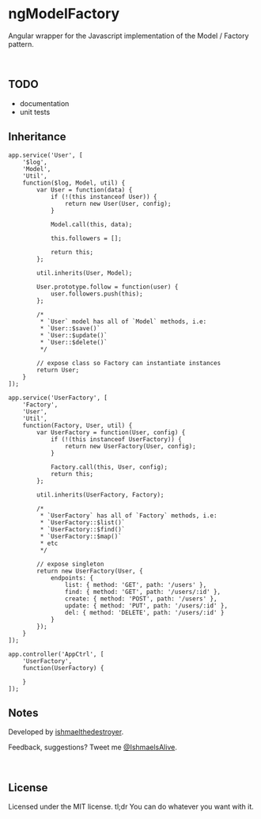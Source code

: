 # ngModelFactory

Angular wrapper for the Javascript implementation of the Model / Factory pattern.

<br />

## TODO

- documentation
- unit tests

## Inheritance

```
app.service('User', [
    '$log',
    'Model',
    'Util',
    function($log, Model, util) {
        var User = function(data) {
            if (!(this instanceof User)) {
                return new User(User, config);
            }

            Model.call(this, data);

            this.followers = [];

            return this;
        };

        util.inherits(User, Model);

        User.prototype.follow = function(user) {
            user.followers.push(this);
        };

        /*
         * `User` model has all of `Model` methods, i.e:
         * `User::$save()`
         * `User::$update()`
         * `User::$delete()`
         */

        // expose class so Factory can instantiate instances
        return User;
    }
]);

app.service('UserFactory', [
    'Factory',
    'User',
    'Util',
    function(Factory, User, util) {
        var UserFactory = function(User, config) {
            if (!(this instanceof UserFactory)) {
                return new UserFactory(User, config);
            }

            Factory.call(this, User, config);
            return this;
        };

        util.inherits(UserFactory, Factory);

        /*
         * `UserFactory` has all of `Factory` methods, i.e:
         * `UserFactory::$list()`
         * `UserFactory::$find()`
         * `UserFactory::$map()`
         * etc
         */

        // expose singleton
        return new UserFactory(User, {
            endpoints: {
                list: { method: 'GET', path: '/users' },
                find: { method: 'GET', path: '/users/:id' },
                create: { method: 'POST', path: '/users' },
                update: { method: 'PUT', path: '/users/:id' },
                del: { method: 'DELETE', path: '/users/:id' }
            }
        });
    }
]);

app.controller('AppCtrl', [
    'UserFactory',
    function(UserFactory) {

    }
]);
```

## Notes
Developed by <a href='http://twitter.com/ishmaelsalive'>ishmaelthedestroyer</a>. <br />

Feedback, suggestions? Tweet me <a href='http://twitter.com/ishmaelsalive'>@IshmaelsAlive</a>. <br />

<br />

## License
Licensed under the MIT license. tl;dr You can do whatever you want with it.